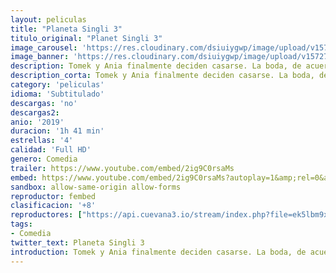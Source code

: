 ```yaml
---
layout: peliculas
title: "Planeta Singli 3"
titulo_original: "Planet Singli 3"
image_carousel: 'https://res.cloudinary.com/dsiuiygwp/image/upload/v1572750635/planeta-min_xeopsm.jpg'
image_banner: 'https://res.cloudinary.com/dsiuiygwp/image/upload/v1572750631/PlanetaSingli3_Still2-min_egsmnj.jpg'
description: Tomek y Ania finalmente deciden casarse. La boda, de acuerdo con los deseos de Ania, quiere tener lugar en los miembros de la familia de Tomek con quienes no tuvo contacto durante años. Resulta que sus hermanos y su madre son como la familia italiana. La madre de Ania no deja una buena impresión en la madre de Tomek cuando aparece en la boda con una pareja mucho más joven. La inesperada llegada del padre de Tomek, a quien no ha visto en años, es la caída que hace que el cubo se desborde.
description_corta: Tomek y Ania finalmente deciden casarse. La boda, de acuerdo con los deseos de Ania, quiere tener lugar en los miembros de la familia de Tomek con quienes no tuvo contacto durante años. Resulta que sus hermanos y su madre son como la familia italiana. La madre de...
category: 'peliculas'
idioma: 'Subtitulado'
descargas: 'no'
descargas2:
anio: '2019'
duracion: '1h 41 min'
estrellas: '4'
calidad: 'Full HD'
genero: Comedia
trailer: https://www.youtube.com/embed/2ig9C0rsaMs
embed: https://www.youtube.com/embed/2ig9C0rsaMs?autoplay=1&amp;rel=0&amp;hd=1&border=0&wmode=opaque&enablejsapi=1&modestbranding=1&controls=1&showinfo=0
sandbox: allow-same-origin allow-forms
reproductor: fembed
clasificacion: '+8'
reproductores: ["https://api.cuevana3.io/stream/index.php?file=ek5lbm9xYWNrS0xYMTZLa2xNbkdvY3ZTb3BtZng4TGp6ZFpobGFMUGtOVFYySmlocU5XTzJkRE1tcHFuajVPb2w1eGphMkhEMGVQWDA2S21ZY1hRNEpQWHAycGtrNWFtbHBPU2hZaWtzZEtvdVhlRWZMS1A0TlNY","https://upstream.to/embed-3n6rm4k4y57q.html","https://feurl.com/v/87p4zu8z7z873j0"]
tags:
- Comedia
twitter_text: Planeta Singli 3
introduction: Tomek y Ania finalmente deciden casarse. La boda, de acuerdo con los deseos de Ania, quiere tener lugar en los miembros de la familia de Tomek con quienes no tuvo contacto durante años. Resulta que sus hermanos y su madre son como la familia italiana. La madre de
---
```














